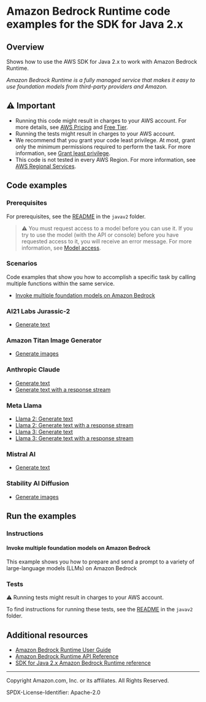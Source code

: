 # Amazon Bedrock Runtime code examples for the SDK for Java 2.x

## Overview

Shows how to use the AWS SDK for Java 2.x to work with Amazon Bedrock Runtime.

<!--custom.overview.start-->
<!--custom.overview.end-->

_Amazon Bedrock Runtime is a fully managed service that makes it easy to use foundation models from third-party providers and Amazon._

## ⚠ Important

* Running this code might result in charges to your AWS account. For more details, see [AWS Pricing](https://aws.amazon.com/pricing/) and [Free Tier](https://aws.amazon.com/free/).
* Running the tests might result in charges to your AWS account.
* We recommend that you grant your code least privilege. At most, grant only the minimum permissions required to perform the task. For more information, see [Grant least privilege](https://docs.aws.amazon.com/IAM/latest/UserGuide/best-practices.html#grant-least-privilege).
* This code is not tested in every AWS Region. For more information, see [AWS Regional Services](https://aws.amazon.com/about-aws/global-infrastructure/regional-product-services).

<!--custom.important.start-->
<!--custom.important.end-->

## Code examples

### Prerequisites

For prerequisites, see the [README](../../README.md#Prerequisites) in the `javav2` folder.


<!--custom.prerequisites.start-->

> ⚠ You must request access to a model before you can use it. If you try to use the model (with the API or console) before you have requested access to it, you will receive an error message. For more information, see [Model access](https://docs.aws.amazon.com/bedrock/latest/userguide/model-access.html).
> 
<!--custom.prerequisites.end-->
### Scenarios

Code examples that show you how to accomplish a specific task by calling multiple
functions within the same service.

- [Invoke multiple foundation models on Amazon Bedrock](src/main/java/com/example/bedrockruntime/BedrockRuntimeUsageDemo.java)

### AI21 Labs Jurassic-2

- [Generate text](src/main/java/com/example/bedrockruntime/InvokeModelAsync.java#L208)

### Amazon Titan Image Generator

- [Generate images](src/main/java/com/example/bedrockruntime/InvokeModelAsync.java#L343)

### Anthropic Claude

- [Generate text](src/main/java/com/example/bedrockruntime/InvokeModel.java#L112)
- [Generate text with a response stream](src/main/java/com/example/bedrockruntime/Claude2.java#L65)

### Meta Llama

- [Llama 2: Generate text](src/main/java/com/example/bedrockruntime/models/meta/llama2/InvokeModelQuickstart.java#L11)
- [Llama 2: Generate text with a response stream](src/main/java/com/example/bedrockruntime/models/meta/llama2/InvokeModelWithResponseStreamQuickstart.java#L12)
- [Llama 3: Generate text](src/main/java/com/example/bedrockruntime/models/meta/llama3/InvokeModelQuickstart.java#L13)
- [Llama 3: Generate text with a response stream](src/main/java/com/example/bedrockruntime/models/meta/llama3/InvokeModelWithResponseStreamQuickstart.java#L14)

### Mistral AI

- [Generate text](src/main/java/com/example/bedrockruntime/InvokeModelAsync.java#L33)

### Stability AI Diffusion

- [Generate images](src/main/java/com/example/bedrockruntime/InvokeModelAsync.java#L272)


<!--custom.examples.start-->
<!--custom.examples.end-->

## Run the examples

### Instructions


<!--custom.instructions.start-->
<!--custom.instructions.end-->



#### Invoke multiple foundation models on Amazon Bedrock

This example shows you how to prepare and send a prompt to a variety of large-language models (LLMs) on Amazon Bedrock


<!--custom.scenario_prereqs.bedrock-runtime_Scenario_InvokeModels.start-->
<!--custom.scenario_prereqs.bedrock-runtime_Scenario_InvokeModels.end-->


<!--custom.scenarios.bedrock-runtime_Scenario_InvokeModels.start-->
<!--custom.scenarios.bedrock-runtime_Scenario_InvokeModels.end-->

### Tests

⚠ Running tests might result in charges to your AWS account.


To find instructions for running these tests, see the [README](../../README.md#Tests)
in the `javav2` folder.



<!--custom.tests.start-->
<!--custom.tests.end-->

## Additional resources

- [Amazon Bedrock Runtime User Guide](https://docs.aws.amazon.com/bedrock/latest/userguide/what-is-bedrock.html)
- [Amazon Bedrock Runtime API Reference](https://docs.aws.amazon.com/bedrock/latest/APIReference/welcome.html)
- [SDK for Java 2.x Amazon Bedrock Runtime reference](https://sdk.amazonaws.com/java/api/latest/software/amazon/awssdk/services/bedrock-runtime/package-summary.html)

<!--custom.resources.start-->
<!--custom.resources.end-->

---

Copyright Amazon.com, Inc. or its affiliates. All Rights Reserved.

SPDX-License-Identifier: Apache-2.0